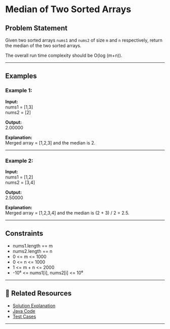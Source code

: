 # Median of Two Sorted Arrays

## Problem Statement

Given two sorted arrays `nums1` and `nums2` of size `m` and `n` respectively, return the median of the two sorted arrays.

The overall run time complexity should be O(log (m+n)).

---

## Examples

### Example 1:
**Input:**  
nums1 = [1,3]  
nums2 = [2]

**Output:**  
2.00000

**Explanation:**  
Merged array = [1,2,3] and the median is 2.

---

### Example 2:
**Input:**  
nums1 = [1,2]  
nums2 = [3,4]

**Output:**  
2.50000

**Explanation:**  
Merged array = [1,2,3,4] and the median is (2 + 3) / 2 = 2.5.

---

## Constraints

- nums1.length == m
- nums2.length == n
- 0 <= m <= 1000
- 0 <= n <= 1000
- 1 <= m + n <= 2000
- -10⁶ <= nums1[i], nums2[i] <= 10⁶

---
## 🔗 Related Resources

- [Solution Explanation](MedianOfTwoSortedArraysSolution.md)
- [Java Code](MedianOfTwoSortedArrays.java)
- [Test Cases](TwoSumTest.java)

---
